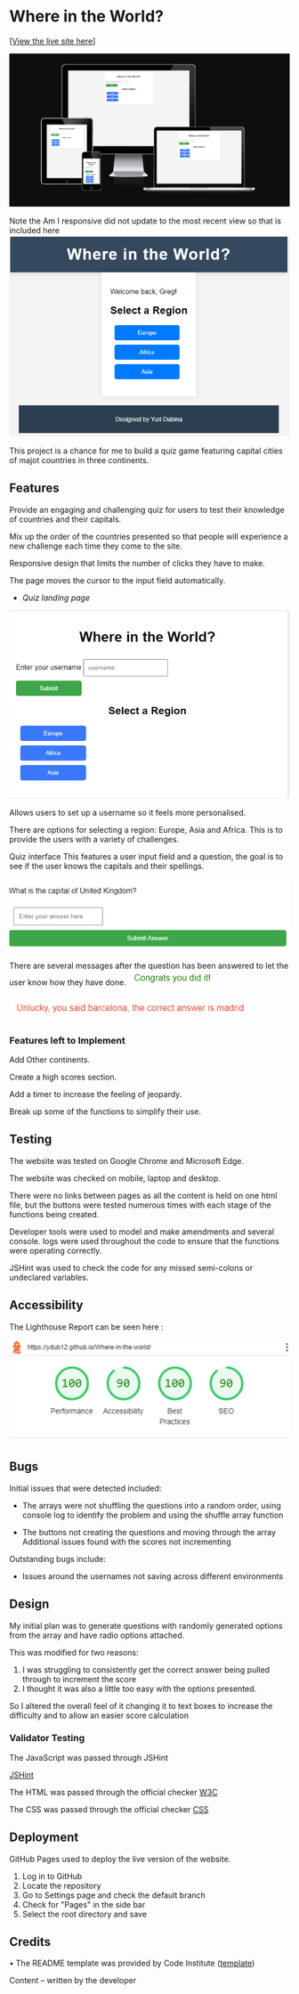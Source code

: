 # Where in the World?

[[View the live site here](https://ydub12.github.io/Where-in-the-world/)] 

![Am I responsive](https://raw.githubusercontent.com/YDub12/Where-in-the-world/main/assets/images/Am%20I%20Responsive.PNG)

Note the Am I responsive did not update to the most recent view so that is included here ![Most recent](https://raw.githubusercontent.com/YDub12/Where-in-the-world/main/assets/images/Most%20recent.PNG)

This project is a chance for me to build a quiz game featuring capital cities of majot countries in three continents. 


## Features
Provide an engaging and challenging quiz for users to test their knowledge of countries and their capitals.

Mix up the order of the countries presented so that people will experience a new challenge each time they come to the site.

Responsive design that limits the number of clicks they have to make.

The page moves the cursor to the input field automatically.

- _Quiz landing page_ 

![quiz](https://raw.githubusercontent.com/YDub12/Where-in-the-world/main/assets/images/Landing%20page.PNG)

Allows users to set up a username so it feels more personalised.

There are options for selecting a region: Europe, Asia and Africa. This is to provide the users with a variety of challenges.

Quiz interface 
This features a user input field and a question, the goal is to see if the user knows the capitals and their spellings.

![question](https://raw.githubusercontent.com/YDub12/Where-in-the-world/main/assets/images/Question%20display.PNG)

There are several messages after the question has been answered to let the user know how they have done. 
![correct](https://raw.githubusercontent.com/YDub12/Where-in-the-world/main/assets/images/Correct%20response.PNG)

![incorrect](https://raw.githubusercontent.com/YDub12/Where-in-the-world/main/assets/images/Error%20message.PNG)

### Features left to Implement 
Add Other continents.

Create a high scores section.

Add a timer to increase the feeling of jeopardy.

Break up some of the functions to simplify their use. 

## Testing 

The website was tested on Google Chrome and Microsoft Edge.

The website was checked on mobile, laptop and desktop.

There were no links between pages as all the content is held on one html file, but the buttons were tested numerous times with each stage of the functions being created. 

Developer tools were used to model and make amendments and several console.
logs were used throughout the code to ensure that the functions were operating correctly. 

JSHint was used to check the code for any missed semi-colons or undeclared variables. 

## Accessibility 
The Lighthouse Report can be seen here :

![Lighthouse](https://raw.githubusercontent.com/YDub12/Where-in-the-world/main/assets/images/Lighthouse%20report.PNG)

## Bugs
Initial issues that were detected included:

- The arrays were not shuffling the questions into a random order, using console log to identify the problem and using the shuffle array function 

- The buttons not creating the questions and moving through the array 
Additional issues found with the scores not incrementing 

Outstanding bugs include:

- Issues around the usernames not saving across different environments

## Design 
My initial plan was to generate questions with randomly generated options from the array and have radio options attached. 

This was modified for two reasons:
1. I was struggling to consistently get the correct answer being pulled through to increment the score
2. I thought it was also a little too easy with the options presented.

So I altered the overall feel of it changing it to text boxes to increase the difficulty and to allow an easier score calculation

### Validator Testing 

The JavaScript was passed through JSHint 

[JSHint](https://raw.githubusercontent.com/YDub12/Where-in-the-world/main/assets/images/JSHint%20review.PNG)

The HTML was passed through the official checker [W3C](https://validator.w3.org/)

The CSS was passed through the official checker [CSS](https://jigsaw.w3.org/css-validator/)

## Deployment
GitHub Pages used to deploy the live version of the website. 

1. Log in to GitHub 
2. Locate the repository 
3. Go to Settings page and check the default branch 
4. Check for "Pages" in the side bar 
5. Select the root directory and save 
## Credits 
•	The README template was provided by Code Institute ([template](https://github.com/Code-Institute-Org/ci-full-template))

Content – written by the developer 

